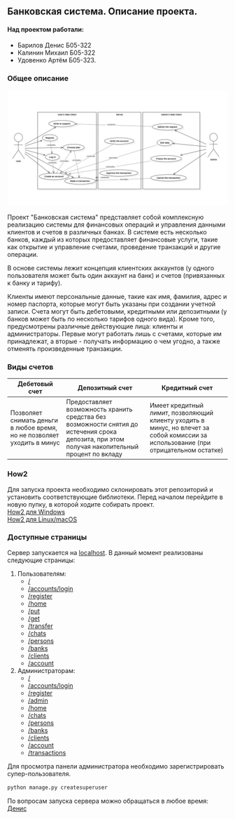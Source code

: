 ## Банковская система. Описание проекта.

#### Над проектом работали:

- Барилов Денис Б05-322
- Калинин Михаил Б05-322
- Удовенко Артём Б05-323.

### Общее описание

![.](docs/UML-diagram_Use_cases.jpeg)

Проект "Банковская система" представляет собой комплексную реализацию системы для финансовых операций и управления данными клиентов и счетов в различных банках. В системе есть несколько банков, каждый из которых предоставляет финансовые услуги, такие как открытие и управление счетами, проведение транзакций и другие операции.

В основе системы лежит концепция клиентских аккаунтов (у одного пользователя может быть один аккаунт на банк) и счетов (привязанных к банку и тарифу).

Клиенты имеют персональные данные, такие как имя, фамилия, адрес и номер паспорта, которые могут быть указаны при создании учетной записи. Счета могут быть дебетовыми, кредитными или депозитными (у банков может быть по несколько тарифов одного вида).
Кроме того, предусмотрены различные действующие лица: клиенты и администраторы. Первые могут работать лишь с счетами, которые им принадлежат, а вторые - получать информацию о чем угодно, а также отменять произведенные транзакции.

### Виды счетов

| __Дебетовый счет__          | __Депозитный счет__                                                                                                                             | __Кредитный счет__                                                                                                                   |
|-----------------------------|-------------------------------------------------------------------------------------------------------------------------------------------------|--------------------------------------------------------------------------------------------------------------------------------------|
| Позволяет снимать деньги в любое время, но не позволяет уходить в минус | Предоставляет возможность хранить средства без возможности снятия до истечения срока депозита, при этом получая накопительный процент по вкладу | Имеет кредитный лимит, позволяющий клиенту уходить в минус, но влечет за собой комиссии за использование (при отрицательном остатке) |

### How2

Для запуска проекта необходимо склонировать этот репозиторий и установить соответствующие библиотеки.
Перед началом перейдите в новую пупку, в которой ходите собирать проект.\
[How2 для Windows](docs/How2/Windows.md)\
[How2 для Linux/macOS](docs/How2/Linux_macOS.md)

### Доступные страницы

Сервер запускается на [localhost](http://127.0.0.1:8000/). В данный момент реализованы следующие страницы:

1) Пользователям:
   - [/](http://127.0.0.1:8000/)
   - [/accounts/login](http://127.0.0.1:8000/accounts/login)
   - [/register](http://127.0.0.1:8000/register)
   - [/home](http://127.0.0.1:8000/home)
   - [/put](http://127.0.0.1:8000/put)
   - [/get](http://127.0.0.1:8000/get)
   - [/transfer](http://127.0.0.1:8000/transfer)
   - [/chats](http://127.0.0.1:8000/chats/?conversation=0)
   - [/persons](http://127.0.0.1:8000/persons)
   - [/banks](http://127.0.0.1:8000/banks)
   - [/clients](http://127.0.0.1:8000/clients)
   - [/account](http://127.0.0.1:8000/account)
2) Администраторам:
   - [/](http://127.0.0.1:8000/)
   - [/accounts/login](http://127.0.0.1:8000/accounts/login)
   - [/register](http://127.0.0.1:8000/register)
   - [/admin](http://127.0.0.1:8000/admin)
   - [/home](http://127.0.0.1:8000/home)
   - [/chats](http://127.0.0.1:8000/chats/?conversation=0)
   - [/persons](http://127.0.0.1:8000/persons)
   - [/banks](http://127.0.0.1:8000/banks)
   - [/clients](http://127.0.0.1:8000/clients)
   - [/account](http://127.0.0.1:8000/account)
   - [/transactions](http://127.0.0.1:8000/transactions)

Для просмотра панели администратора необходимо зарегистрировать супер-пользователя.

```cmd
python manage.py createsuperuser 
```

По вопросам запуска сервера можно обращаться в любое время: [Денис](https://t.me/TWNTxygen)